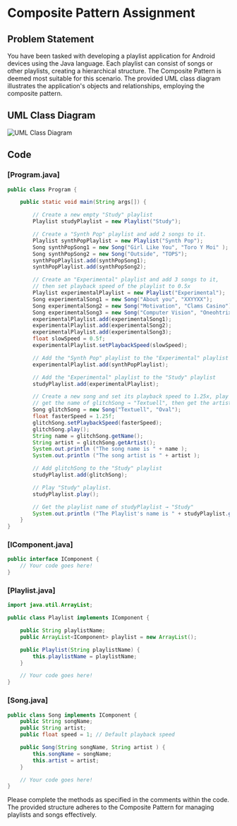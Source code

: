 # Composite Pattern Assignment

## Problem Statement

You have been tasked with developing a playlist application for Android devices using the Java language. Each playlist can consist of songs or other playlists, creating a hierarchical structure. The Composite Pattern is deemed most suitable for this scenario. The provided UML class diagram illustrates the application's objects and relationships, employing the composite pattern.

## UML Class Diagram

![UML Class Diagram](image_link)

## Code

### [Program.java]

```java
public class Program {

    public static void main(String args[]) {

        // Create a new empty "Study" playlist
        Playlist studyPlaylist = new Playlist("Study");

        // Create a "Synth Pop" playlist and add 2 songs to it.
        Playlist synthPopPlaylist = new Playlist("Synth Pop");
        Song synthPopSong1 = new Song("Girl Like You", "Toro Y Moi" );
        Song synthPopSong2 = new Song("Outside", "TOPS");
        synthPopPlaylist.add(synthPopSong1);
        synthPopPlaylist.add(synthPopSong2);

        // Create an "Experimental" playlist and add 3 songs to it,
        // then set playback speed of the playlist to 0.5x
        Playlist experimentalPlaylist = new Playlist("Experimental");
        Song experimentalSong1 = new Song("About you", "XXYYXX");
        Song experimentalSong2 = new Song("Motivation", "Clams Casino");
        Song experimentalSong3 = new Song("Computer Vision", "Oneohtrix Point Never");
        experimentalPlaylist.add(experimentalSong1);
        experimentalPlaylist.add(experimentalSong2);
        experimentalPlaylist.add(experimentalSong3);
        float slowSpeed = 0.5f;
        experimentalPlaylist.setPlaybackSpeed(slowSpeed);

        // Add the "Synth Pop" playlist to the "Experimental" playlist
        experimentalPlaylist.add(synthPopPlaylist);

        // Add the "Experimental" playlist to the "Study" playlist
        studyPlaylist.add(experimentalPlaylist);

        // Create a new song and set its playback speed to 1.25x, play this song,
        // get the name of glitchSong → "Textuell", then get the artist of this song → "Oval"
        Song glitchSong = new Song("Textuell", "Oval");
        float fasterSpeed = 1.25f;
        glitchSong.setPlaybackSpeed(fasterSpeed);
        glitchSong.play();
        String name = glitchSong.getName();
        String artist = glitchSong.getArtist();
        System.out.println ("The song name is " + name );
        System.out.println ("The song artist is " + artist );

        // Add glitchSong to the "Study" playlist
        studyPlaylist.add(glitchSong);

        // Play "Study" playlist.
        studyPlaylist.play();

        // Get the playlist name of studyPlaylist → "Study"
        System.out.println ("The Playlist's name is " + studyPlaylist.getName() );
    }
}
```

### [IComponent.java]

```java
public interface IComponent {
    // Your code goes here!
}
```

### [Playlist.java]

```java
import java.util.ArrayList;

public class Playlist implements IComponent {

    public String playlistName;
    public ArrayList<IComponent> playlist = new ArrayList();

    public Playlist(String playlistName) {
        this.playlistName = playlistName;
    }

    // Your code goes here!
}
```

### [Song.java]

```java
public class Song implements IComponent {
    public String songName;
    public String artist;
    public float speed = 1; // Default playback speed

    public Song(String songName, String artist ) {
        this.songName = songName;
        this.artist = artist;
    }

    // Your code goes here!
}
```

Please complete the methods as specified in the comments within the code. The provided structure adheres to the Composite Pattern for managing playlists and songs effectively.
